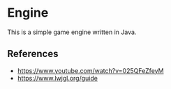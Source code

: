 # Engine

This is a simple game engine written in Java.


## References
- https://www.youtube.com/watch?v=025QFeZfeyM
- https://www.lwjgl.org/guide